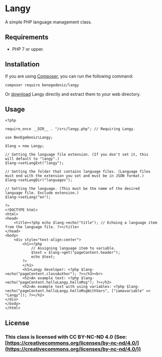 
# Langy

A simple PHP language management class.


## Requirements

 - PHP 7 or upper.

## Installation

If you are using [Composer](https://getcomposer.org/), you can run the following command:

```
composer require benegedeniz/langy
```

Or [download](https://github.com/BenEgeDeniz/Langy/releases) Langy directly and extract them to your web directory.

## Usage

    <?php

    require_once __DIR__ . "/src/langy.php"; // Requiring Langy.
    
    use BenEgeDeniz\Langy;

    $lang = new Langy;

    // Setting the language file extension. (If you don't set it, this will default to "langy".)
    $lang->setLangExt("langy");

    // Setting the folder that contains language files. (Language files must end with the extension you set and must be in JSON format.) 
    $lang->setLangDir("languages"); 

    // Setting the language. (This must be the name of the desired language file. Exclude extension.)
    $lang->setLang("en"); 

    ?>
    <!DOCTYPE html>
    <html>
    <head>
	    <title><?php echo $lang->echo("title"); // Echoing a language item from the language file. ?></title>
    </head>
    <body>
        <div style="text-align:center">
            <h1><?php 
                // Assigning language item to variable.
                $text = $lang->get("pageContent.header");
                echo $text;
            ?>
            </h1>
            <h3>Langy developer: <?php $lang->echo("pageContent.classAuthor"); ?></h3><br>
            <h2>An example text: <?php $lang->echo("pageContent.helloLangy.helloMsg"); ?></h2>
            <h2>An example text with using variables: <?php $lang->echo("pageContent.helloLangy.helloMsgWithVars", ["iamavariable" => "Langy"]); ?></h2>
    </div>
    </body>
    </html>


## License

### This class is licensed with CC BY-NC-ND 4.0 (See:  [https://creativecommons.org/licenses/by-nc-nd/4.0/](https://creativecommons.org/licenses/by-nc-nd/4.0/))
